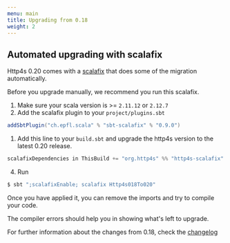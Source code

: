 ```yaml
---
menu: main
title: Upgrading from 0.18
weight: 2
---
```


## Automated upgrading with scalafix

Http4s 0.20 comes with a [scalafix](https://scalacenter.github.io/scalafix/) that does some of the migration automatically.

Before you upgrade manually, we recommend you run this scalafix.

1. Make sure your scala version is >= `2.11.12` or `2.12.7`
2. Add the scalafix plugin to your `project/plugins.sbt`
```sbt
addSbtPlugin("ch.epfl.scala" % "sbt-scalafix" % "0.9.0")
```
1. Add this line to your `build.sbt` and upgrade the http4s version to the latest 0.20 release.
```sbt
scalafixDependencies in ThisBuild += "org.http4s" %% "http4s-scalafix" % http4s020Version
```
4. Run
```sh
$ sbt ";scalafixEnable; scalafix Http4s018To020"
```

Once you have applied it, you can remove the imports and try to compile your code.

The compiler errors should help you in showing what's left to upgrade.

For further information about the changes from 0.18, check the [changelog](https://http4s.org/changelog/)